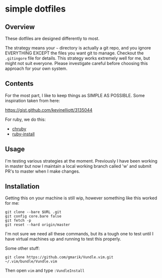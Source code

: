# simple dotfiles

## Overview

These dotfiles are designed differently to most. 

The strategy means your `~` directory is actually a git repo, and you ignore EVERYTHING EXCEPT the files you want git to manage. Checkout the `.gitingore` file for details. This strategy works extremely well for me, but might not suit everyone. Please investigate careful before choosing this approach for your own system.

## Contents

For the most part, I like to keep things as SIMPLE AS POSSIBLE. Some inspiration taken from here:

https://gist.github.com/kevinelliott/3135044

For ruby, we do this:

* [chruby](https://github.com/postmodern/chruby)
* [ruby-install](https://github.com/postmodern/ruby-install)

## Usage

I'm testing various strategies at the moment. Previously I have been working in master but now I maintain a local working branch called 'w' and submit PR's to master when I make changes.

## Installation

Getting this on your machine is still wip, however something like this worked for me:

```
git clone --bare $URL .git
git config core.bare false
git fetch -p
git reset --hard origin/master
```

I'm not sure we need all these commands, but its a tough one to test until I have virtual machines up and running to test this properly.

Some other stuff:

```
git clone https://github.com/gmarik/Vundle.vim.git ~/.vim/bundle/Vundle.vim
```

Then open `vim` and type `:VundleInstall`



